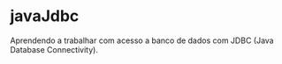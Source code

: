 # javaJdbc

Aprendendo a trabalhar com acesso a banco de dados com JDBC (Java Database Connectivity).
